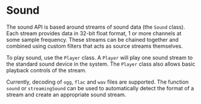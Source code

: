Sound
======

The sound API is based around streams of sound data (the `Sound` class). Each stream provides data
in 32-bit float format, 1 or more channels at some sample frequency. These streams can be chained
together and combined using custom filters that acts as source streams themselves.

To play sound, use the `Player` class. A `Player` will play one sound stream to the standard sound
device in the system. The `Player` class also allows basic playback controls of the stream.

Currently, decoding of `ogg`, `flac` and `wav` files are supported. The function `sound` or
`streamingSound` can be used to automatically detect the format of a stream and create an
appropriate sound stream.
